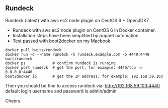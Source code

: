 ## Rundeck

Rundeck (latest) with aws ec2 node plugin on CentOS 6 + OpenJDK7

- Rundeck with aws ec2 node plugin on CentOS 6 in Docker container.
- Installation steps have been simplified by puppet automation.
- Test passed with boot2docker on my Macbook

```
docker pull bwits/rundeck
docker run -d --name rundeck -h rundeck.example.com -p 4440:4440 bwit/rundeck
docker ps            # confirm rundeck is running
docker port rundeck  # get the port, for example: 4440/tcp -> 0.0.0.0:4440
boot2docker ip       # get the IP address, for example: 192.168.59.103
```

Then you should be fine to access rundeck via:  http://192.168.59.103:4440  
default login username and password is  admin/admin

Cheers.
